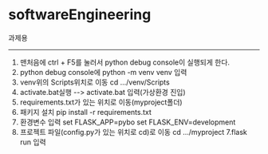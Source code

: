 # softwareEngineering
과제용

------------------------------------------------------
1. 맨처음에 ctrl + F5를 눌러서 python debug console이 실행되게 한다.
1. python debug console에 python -m venv venv 입력
2. venv위의 Scripts위치로 이동 cd .../venv/Scripts
3. activate.bat실행 --> activate.bat 입력(가상환경 진입)
4. requirements.txt가 있는 위치로 이동(myproject폴더)
4. 패키지 설치 pip install -r requirements.txt
5. 환경변수 입력
set FLASK_APP=pybo
set FLASK_ENV=development
6. 프로젝트 파일(config.py가 있는 위치로 cd)로 이동 cd .../myproject
7.flask run 입력
